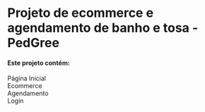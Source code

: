 <h1> Projeto de ecommerce e agendamento de banho e tosa - PedGree </h1>

<h4>Este projeto contém: </h4>
Página Inicial<br>
Ecommerce<br>
Agendamento<br>
Login<br>
